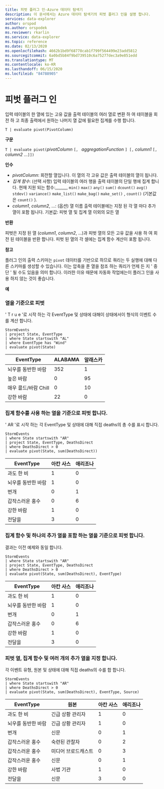 ```yaml
---
title: 피벗 플러그 인-Azure 데이터 탐색기
description: 이 문서에서는 Azure 데이터 탐색기의 피벗 플러그 인을 설명 합니다.
services: data-explorer
author: orspod
ms.author: orspodek
ms.reviewer: rkarlin
ms.service: data-explorer
ms.topic: reference
ms.date: 02/13/2020
ms.openlocfilehash: 4662b1bd9f68778cab1f799f564499e23add5812
ms.sourcegitcommit: 6a0bd5b84f9bd739510c6a75277dec3a9e851edd
ms.translationtype: MT
ms.contentlocale: ko-KR
ms.lasthandoff: 06/15/2020
ms.locfileid: "84788905"
---
```

# <a name="pivot-plugin"></a>피벗 플러그 인

입력 테이블의 한 열에 있는 고유 값을 출력 테이블의 여러 열로 변환 하 여 테이블을 회전 하 고 최종 출력에서 원하는 나머지 열 값에 필요한 집계를 수행 합니다.

```kusto
T | evaluate pivot(PivotColumn)
```

**구문**

`T | evaluate pivot(`*pivotColumn* `[, ` *aggregationFunction* `] [,` *column1* `[,` *column2* ...`]])`

**인수**

* *pivotColumn*: 회전할 열입니다. 이 열의 각 고유 값은 출력 테이블의 열이 됩니다.
* *집계 함수*: (선택 사항) 입력 테이블의 여러 행을 출력 테이블의 단일 행에 집계 합니다. 현재 지원 되는 함수:,,,,,,,,,, `min()` `max()` `any()` `sum()` `dcount()` `avg()` `stdev()` `variance()` `make_list()` `make_bag()` `make_set()` , `count()` (기본값은 `count()` ).
* *column1*, *column2*, ...: (옵션) 열 이름 출력 테이블에는 지정 된 각 열 마다 추가 열이 포함 됩니다. 기본값: 피벗 열 및 집계 열 이외의 모든 열

**반환**

피벗은 지정 된 열 (*column1*, *column2*, ...)과 피벗 열의 모든 고유 값을 사용 하 여 회전 된 테이블을 반환 합니다. 피벗 된 열의 각 셀에는 집계 함수 계산이 포함 됩니다.

**참고**

플러그 인의 출력 스키마는 `pivot` 데이터를 기반으로 하므로 쿼리는 두 실행에 대해 다른 스키마를 생성할 수 있습니다. 이는 압축을 푼 열을 참조 하는 쿼리가 언제 든 지 ' 중단 ' 될 수도 있음을 의미 합니다. 이러한 이유 때문에 자동화 작업에는이 플러그 인을 사용 하지 않는 것이 좋습니다.

**예**

### <a name="pivot-by-a-column"></a>열을 기준으로 피벗

' T r u e '로 시작 하는 각 EventType 및 상태에 대해이 상태에서이 형식의 이벤트 수를 계산 합니다.

<!-- csl: https://help.kusto.windows.net:443/Samples -->
```kusto
StormEvents
| project State, EventType 
| where State startswith "AL" 
| where EventType has "Wind" 
| evaluate pivot(State)
```

|EventType|ALABAMA|알래스카|
|---|---|---|
|뇌우를 동반한 바람|352|1|
|높은 바람|0|95|
|매우 콜드/바람 Chill|0|10|
|강한 바람|22|0|


### <a name="pivot-by-a-column-with-aggregation-function"></a>집계 함수를 사용 하는 열을 기준으로 피벗 합니다.

' AR '로 시작 하는 각 EventType 및 상태에 대해 직접 deaths의 총 수를 표시 합니다.

<!-- csl: https://help.kusto.windows.net:443/Samples -->
```kusto
StormEvents 
| where State startswith "AR" 
| project State, EventType, DeathsDirect 
| where DeathsDirect > 0
| evaluate pivot(State, sum(DeathsDirect))
```

|EventType|아칸 사스|애리조나|
|---|---|---|
|과도 한 비|1|0|
|뇌우를 동반한 바람|1|0|
|번개|0|1|
|갑작스러운 홍수|0|6|
|강한 바람|1|0|
|전달을|3|0|


### <a name="pivot-by-a-column-with-aggregation-function-and-a-single-additional-column"></a>집계 함수 및 하나의 추가 열을 포함 하는 열을 기준으로 피벗 합니다.

결과는 이전 예제와 동일 합니다.

<!-- csl: https://help.kusto.windows.net:443/Samples -->
```kusto
StormEvents 
| where State startswith "AR" 
| project State, EventType, DeathsDirect 
| where DeathsDirect > 0
| evaluate pivot(State, sum(DeathsDirect), EventType)
```

|EventType|아칸 사스|애리조나|
|---|---|---|
|과도 한 비|1|0|
|뇌우를 동반한 바람|1|0|
|번개|0|1|
|갑작스러운 홍수|0|6|
|강한 바람|1|0|
|전달을|3|0|


### <a name="specify-the-pivoted-column-aggregation-function-and-multiple-additional-columns"></a>피벗 열, 집계 함수 및 여러 개의 추가 열을 지정 합니다.

각 이벤트 유형, 원본 및 상태에 대해 직접 deaths의 수를 합 합니다.

<!-- csl: https://help.kusto.windows.net:443/Samples -->
```kusto
StormEvents 
| where State startswith "AR" 
| where DeathsDirect > 0
| evaluate pivot(State, sum(DeathsDirect), EventType, Source)
```

|EventType|원본|아칸 사스|애리조나|
|---|---|---|---|
|과도 한 비|긴급 상황 관리자|1|0|
|뇌우를 동반한 바람|긴급 상황 관리자|1|0|
|번개|신문|0|1|
|갑작스러운 홍수|숙련된 관찰자|0|2|
|갑작스러운 홍수|미디어 브로드캐스트|0|3|
|갑작스러운 홍수|신문|0|1|
|강한 바람|사법 기관|1|0|
|전달을|신문|3|0|
